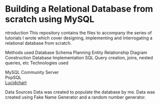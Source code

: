 # Building a Relational Database from scratch using MySQL
ntroduction
This repository contains the files to accompany the series of tutorials I wrote which cover designing, implementing and interrogating a relational database from scratch.

Methods used
Database Schema Planning
Entity Relationship Diagram Construction
Database Implementation
SQL Query creation, joins, nested queries, etc
Technologies used

MySQL Community Server  
PopSQL  
[Lucidchart](https://lucid.app/)  

Data Sources
Data was created to populate the database by me. Data was created using Fake Name Generator and a random number generator.